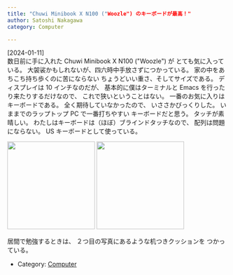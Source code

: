 ```yaml
---
title: "Chuwi Minibook X N100 ("Woozle") のキーボードが最高！"
author: Satoshi Nakagawa
category: Computer

---
```


[2024-01-11]  
 数日前に手に入れた Chuwi Minibook X N100 ("Woozle") が
とても気に入っている。
大袈裟かもしれないが、四六時中手放さずにつかっている。
家の中をあちこち持ち歩くのに苦にならない
ちょうどいい重さ、そしてサイズである。
ディスプレイは 10 インチなのだが、
基本的に僕はターミナルと
Emacs を行ったり来たりするだけなので、
これで狭いということはない。
一番のお気に入りはキーボードである。
全く期待していなかったので、
いささかびっくりした。
いままでのラップトップ PC で一番打ちやすい
キーボードだと思う。
タッチが素晴しい。
わたしはキーボードは（ほぼ）ブラインドタッチなので、
配列は問題にならない。
US キーボードとして使っている。

<a href="/pict/2024-01-11-woozle-1-pub.jpg"><img src="/pict/2024-01-11-woozle-1-pub.jpg" alt="" width="200"/></a>
<a href="/pict/2024-01-11-woozle-2-pub.jpg"><img src="/pict/2024-01-11-woozle-2-pub.jpg" alt="" width="200"/></a>

 居間で勉強するときは、
２つ目の写真にあるような机つきクッションを
つかっている。

- Category: [Computer](/categories.html#Computer)

